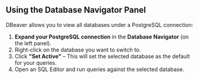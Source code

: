## **Using the Database Navigator Panel**

DBeaver allows you to view all databases under a PostgreSQL connection:

1. **Expand your PostgreSQL connection** in the **Database Navigator** (on the left panel).
2. Right-click on the database you want to switch to.
3. Click **"Set Active"** – This will set the selected database as the default for your queries.
4. Open an SQL Editor and run queries against the selected database.